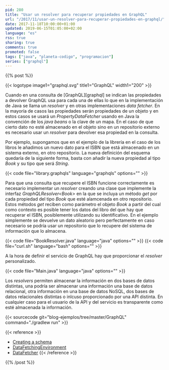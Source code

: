 ```yaml
---
pid: 280
title: "Usar un resolver para recuperar propiedades en GraphQL"
url: "/2017/11/usar-un-resolver-para-recuperar-propiedades-en-graphql/"
date: 2017-11-18T10:00:00+01:00
updated: 2019-06-15T01:05:00+02:00
language: "es"
rss: true
sharing: true
comments: true
promoted: false
tags: ["java", "planeta-codigo", "programacion"]
series: ["graphql"]
---
```


{{% post %}}

{{< logotype image1="graphql.svg" title1="GraphQL" width1="200" >}}

Cuando en una consulta de [GraphQL][graphql] se indican las propiedades a devolver GraphQL usa para cada una de ellas lo que en la implementación de Java se llama un _resolver_ y en otras implementaciones _data fetcher_. En la mayoría de casos las propiedades serán propiedades de un objeto y en estos casos se usará un _PropertyDataFetcher_ usando en Java la convención de los _java beans_ o la clave de un mapa. En el caso de que cierto dato no esté almacenado en el objeto sino en un repositorio externo es necesario usar un _resolver_ para devolver esa propiedad en la consulta.

Por ejemplo, supongamos que en el ejemplo de la librería en el caso de los libros le añadimos un nuevo dato para el ISBN que está almacenado en un sistema externo, en otro repositorio. La nueva definición del esquema quedaría de la siguiente forma, basta con añadir la nueva propiedad al tipo _Book_ y su tipo que será _String_.

{{< code file="library.graphqls" language="graphqls" options="" >}}

Para que una consulta que recupere el ISBN funcione correctamente es necesario implementar un _resolver_ creando una clase que implemente la interfaz _GraphQLResolver\<Book\>_ en la que se incluya un método _get_ por cada propiedad del tipo _Book_ que esté alamcenada en otro repositorio. Estos métodos _get_ reciben como parámetro el objeto _Book_ a partir del cual como contexto es posible tener los datos del libro del que hay que recuperar el ISBN, posiblemente utilizando su identificativo. En el ejemplo simplemente se devuelve un dato aleatorio pero perfectamente en caso necesario se podría usar un repositorio que lo recupere del sistema de información que lo almacena.

{{< code file="BookResolver.java" language="java" options="" >}}
{{< code file="curl.sh" language="bash" options="" >}}

A la hora de definir el servicio de GraphQL hay que proporcionar el _resolver_ personalizado.

{{< code file="Main.java" language="java" options="" >}}

Los _resolvers_ permiten almacenar la información en dos bases de datos distintas, una podría ser almacenar una información una base de datos relacional, otra información en una base de datos NoSQL, dos bases de datos relacionales distintas o inlcuso proporcionado por una API distinta. En cualquier caso para el usuario de la API y del servicio es transparente como esté almacenada la información.

{{< sourcecode git="blog-ejemplos/tree/master/GraphQL" command="./gradlew run" >}}

{{< reference >}}
* [Creating a schema](https://graphql-java.readthedocs.io/en/v5/schema.html)
* [DataFetchingEnvironment](https://github.com/graphql-java/graphql-java/blob/master/src/main/java/graphql/schema/DataFetchingEnvironment.java)
* [DataFetcher](https://github.com/graphql-java/graphql-java/blob/master/src/main/java/graphql/schema/DataFetcher.java)
{{< /reference >}}

{{% /post %}}
